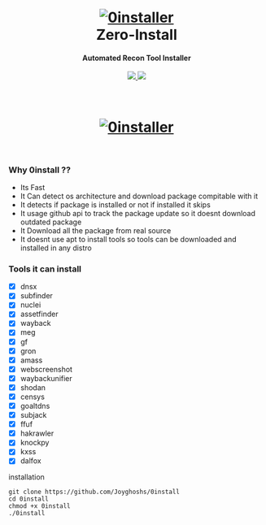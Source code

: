 <h1 align="center">
  <br>
  <a href="https://github.com/JoyGhoshs/0install"><img src="https://i.ibb.co/sb1chvb/Screenshot-from-2021-03-18-02-41-09.png" alt="0installer"></a>
  <br>
    Zero-Install
  <br>
</h1>

<h4 align="center">Automated Recon Tool Installer</h4>
    <p align="center">
  <a href="https://github.com/joyghoshs/0install">
    <img src="https://img.shields.io/static/v1?label=Project&message=ZeroInstall&color=green">
  </a>
  <a href="https://twitter.com/0xjoyghosh">
      <img src="https://img.shields.io/twitter/follow/0xjoyghosh?style=social">
  </a>
</p>
<h1 align="center">
  <br>
  <a href="https://github.com/JoyGhoshs/0install"><img src="https://i.ibb.co/R7GyxxD/Screenshot-from-2021-03-18-03-07-47.png" alt="0installer"></a>
  <br>
  <br>
</h1>

### Why 0install ??

- Its Fast
- It Can detect os architecture and download package compitable with it
- It detects if package is installed or not if installed it skips
- It usage github api to track the package update so it doesnt download outdated package
- It Download all the package from real source
- It doesnt use apt to install tools so tools can be downloaded and installed in any distro

### Tools it can install
- [x] dnsx
- [x] subfinder
- [x] nuclei
- [x] assetfinder
- [x] wayback
- [x] meg
- [x] gf
- [x] gron
- [x] amass
- [x] webscreenshot
- [x] waybackunifier
- [x] shodan
- [x] censys
- [x] goaltdns
- [x] subjack
- [x] ffuf
- [x] hakrawler
- [x] knockpy
- [x] kxss
- [x] dalfox

installation 
```
git clone https://github.com/Joyghoshs/0install
cd 0install
chmod +x 0install
./0install
```

